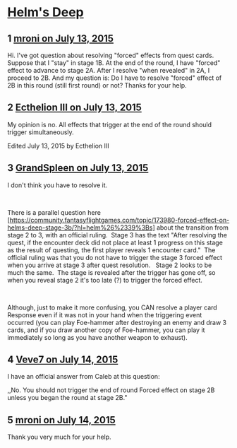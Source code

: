# [Helm&#039;s Deep](https://community.fantasyflightgames.com/topic/182436-helms-deep/)

## 1 [mroni on July 13, 2015](https://community.fantasyflightgames.com/topic/182436-helms-deep/?do=findComment&comment=1691121)

Hi. I've got question about resolving "forced" effects from quest cards. Suppose that I "stay" in stage 1B. At the end of the round, I have "forced" effect to advance to stage 2A. After I resolve "when revealed" in 2A, I proceed to 2B. And my question is: Do I have to resolve "forced" effect of 2B in this round (still first round) or not? Thanks for your help.

## 2 [Ecthelion III on July 13, 2015](https://community.fantasyflightgames.com/topic/182436-helms-deep/?do=findComment&comment=1691177)

My opinion is no. All effects that trigger at the end of the round should trigger simultaneously.

Edited July 13, 2015 by Ecthelion III

## 3 [GrandSpleen on July 13, 2015](https://community.fantasyflightgames.com/topic/182436-helms-deep/?do=findComment&comment=1691283)

I don't think you have to resolve it.

 

There is a parallel question here [https://community.fantasyflightgames.com/topic/173980-forced-effect-on-helms-deep-stage-3b/?hl=helm%26%2339%3Bs] about the transition from stage 2 to 3, with an official ruling.  Stage 3 has the text "After resolving the quest, if the encounter deck did not place at least 1 progress on this stage as the result of questing, the first player reveals 1 encounter card."  The official ruling was that you do not have to trigger the stage 3 forced effect when you arrive at stage 3 after quest resolution.   Stage 2 looks to be much the same.  The stage is revealed after the trigger has gone off, so when you reveal stage 2 it's too late (?) to trigger the forced effect. 

 

Although, just to make it more confusing, you CAN resolve a player card Response even if it was not in your hand when the triggering event occurred (you can play Foe-hammer after destroying an enemy and draw 3 cards, and if you draw another copy of Foe-hammer, you can play it immediately so long as you have another weapon to exhaust).

## 4 [Veve7 on July 14, 2015](https://community.fantasyflightgames.com/topic/182436-helms-deep/?do=findComment&comment=1691851)

I have an official answer from Caleb at this question:

,,No. You should not trigger the end of round Forced effect on stage 2B unless you began the round at stage 2B."

## 5 [mroni on July 14, 2015](https://community.fantasyflightgames.com/topic/182436-helms-deep/?do=findComment&comment=1692530)

Thank you very much for your help.

